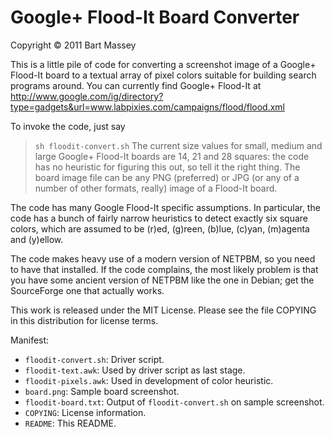 # Google+ Flood-It Board Converter
Copyright © 2011 Bart Massey

This is a little pile of code for converting a screenshot
image of a Google+ Flood-It board to a textual array of
pixel colors suitable for building search programs around.
You can currently find Google+ Flood-It at
          http://www.google.com/ig/directory?type=gadgets&url=www.labpixies.com/campaigns/flood/flood.xml

To invoke the code, just say
> `sh floodit-convert.sh` *<size>* *<myfile>*
The current size values for small, medium and large Google+
Flood-It boards are 14, 21 and 28 squares: the code has no
heuristic for figuring this out, so tell it the right thing.
The board image file *<myfile>* can be any PNG (preferred)
or JPG (or any of a number of other formats, really) image
of a Flood-It board.

The code has many Google Flood-It specific assumptions. In
particular, the code has a bunch of fairly narrow heuristics
to detect exactly six square colors, which are assumed to be
(r)ed, (g)reen, (b)lue, (c)yan, (m)agenta and (y)ellow.

The code makes heavy use of a modern version of NETPBM, so
you need to have that installed. If the code complains, the
most likely problem is that you have some ancient version of
NETPBM like the one in Debian; get the SourceForge one that
actually works.

This work is released under the MIT License. Please see the
file COPYING in this distribution for license terms.

Manifest:

* `floodit-convert.sh`: Driver script.
* `floodit-text.awk`: Used by driver script as last stage.
* `floodit-pixels.awk`: Used in development of color heuristic.
* `board.png`: Sample board screenshot.
* `floodit-board.txt`: Output of `floodit-convert.sh` on sample screenshot.
* `COPYING`: License information.
* `README`: This README.
